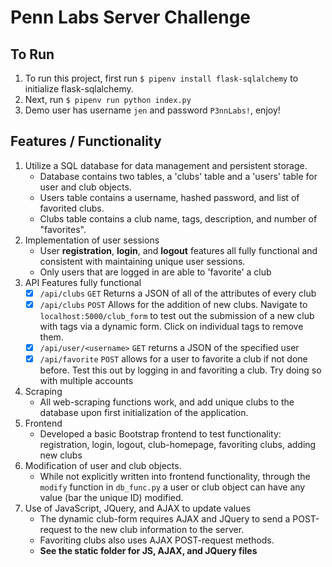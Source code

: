 # Penn Labs Server Challenge

## To Run
1. To run this project, first run `$ pipenv install flask-sqlalchemy` to initialize flask-sqlalchemy.
2. Next, run `$ pipenv run python index.py`
3. Demo user has username `jen` and password `P3nnLabs!`, enjoy!

## Features / Functionality
1. Utilize a SQL database for data management and persistent storage.
   - Database contains two tables, a 'clubs' table and a 'users' table for user and club objects.
   - Users table contains a username, hashed password, and list of favorited clubs.
   - Clubs table contains a club name, tags, description, and number of "favorites".
2. Implementation of user sessions
   - User **registration**, **login**, and **logout** features all fully functional and consistent with maintaining unique user sessions.
   - Only users that are logged in are able to 'favorite' a club
3. API Features fully functional
   - [x] `/api/clubs` `GET` Returns a JSON of all of the attributes of every club
   - [x] `/api/clubs` `POST` Allows for the addition of new clubs. Navigate to `localhost:5000/club_form` to test out the submission of a new club with tags via a dynamic form. Click on individual tags to remove them.
   - [x] `/api/user/<username>` `GET` returns a JSON of the specified user
   - [x] `/api/favorite` `POST` allows for a user to favorite a club if not done before. Test this out by logging in and favoriting a club. Try doing so with multiple accounts
4. Scraping
   - All web-scraping functions work, and add unique clubs to the database upon first initialization of the application.
5. Frontend
   - Developed a basic Bootstrap frontend to test functionality: registration, login, logout, club-homepage, favoriting clubs, adding new clubs
6. Modification of user and club objects.
   - While not explicitly written into frontend functionality, through the `modify` function in `db_func.py` a user or club object can have any value (bar the unique ID) modified.
7. Use of JavaScript, JQuery, and AJAX to update values
   - The dynamic club-form requires AJAX and JQuery to send a POST-request to the new club information to the server.
   - Favoriting clubs also uses AJAX POST-request methods.
   - **See the static folder for JS, AJAX, and JQuery files**
